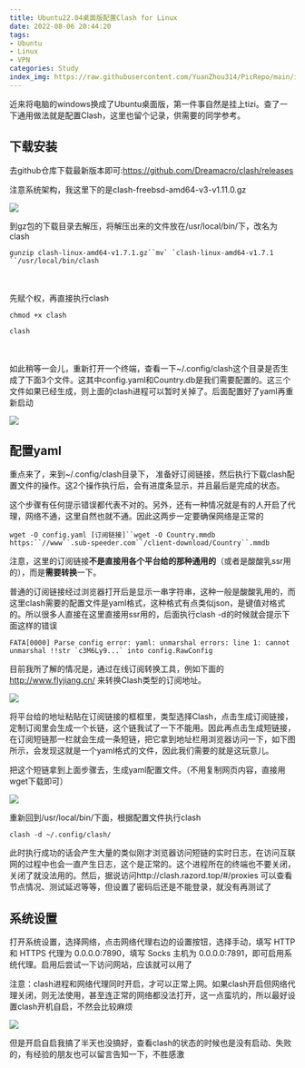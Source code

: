 ```yaml
---
title: Ubuntu22.04桌面版配置Clash for Linux
date: 2022-08-06 20:44:20
tags: 
- Ubuntu
- Linux
- VPN
categories: Study
index_img: https://raw.githubusercontent.com/YuanZhou314/PicRepo/main/imgs/old/Linux.jpg
---
```


<!-- more -->

近来将电脑的windows换成了Ubuntu桌面版，第一件事自然是挂上tizi。查了一下通用做法就是配置Clash，这里也留个记录，供需要的同学参考。

 

## 下载安装

去github仓库下载最新版本即可:https://github.com/Dreamacro/clash/releases

注意系统架构，我这里下的是clash-freebsd-amd64-v3-v1.11.0.gz

![](https://raw.githubusercontent.com/YuanZhou314/PicRepo/main/imgs/20220806204455.png)

 

到gz包的下载目录去解压，将解压出来的文件放在/usr/local/bin/下，改名为clash

```
gunzip clash-linux-amd64-v1.7.1.gz``mv` `clash-linux-amd64-v1.7.1 ``/usr/local/bin/clash
```

　　

先赋个权，再直接执行clash

```
chmod +x clash

clash
```

　　

如此稍等一会儿，重新打开一个终端，查看一下~/.config/clash这个目录是否生成了下面3个文件。这其中config.yaml和Country.db是我们需要配置的。这三个文件如果已经生成，则上面的clash进程可以暂时关掉了。后面配置好了yaml再重新启动

![](https://raw.githubusercontent.com/YuanZhou314/PicRepo/main/imgs/20220806204526.png)

 

##  配置yaml

 

重点来了，来到~/.config/clash目录下， 准备好订阅链接，然后执行下载clash配置文件的操作。这2个操作执行后，会有进度条显示，并且最后是完成的状态。

这个步骤有任何提示错误都代表不对的。另外，还有一种情况就是有的人开启了代理，网络不通，这里自然也就不通。因此这两步一定要确保网络是正常的

```
wget -O config.yaml [订阅链接]``wget -O Country.mmdb https:``//www``.sub-speeder.com``/client-download/Country``.mmdb

```

注意，这里的订阅链接**不是直接用各个平台给的那种通用的**（或者是酸酸乳ssr用的），而是**需要转换**一下。

普通的订阅链接经过浏览器打开后是显示一串字符串，这种一般是酸酸乳用的，而这里clash需要的配置文件是yaml格式，这种格式有点类似json，是键值对格式的。所以很多人直接在这里直接用ssr用的，后面执行clash -d的时候就会提示下面这样的错误

```
FATA[0000] Parse config error: yaml: unmarshal errors: line 1: cannot unmarshal !!str `c3M6Ly9...` into config.RawConfig
```

目前我所了解的情况是，通过在线订阅转换工具，例如下面的 http://www.flyjiang.cn/ 来转换Clash类型的订阅地址。

![](https://raw.githubusercontent.com/YuanZhou314/PicRepo/main/imgs/20220806204540.png)

 

 

 

将平台给的地址粘贴在订阅链接的框框里，类型选择Clash，点击生成订阅链接，定制订阅里会生成一个长链，这个链我试了一下不能用。因此再点击生成短链接，在订阅短链那一栏就会生成一条短链，把它拿到地址栏用浏览器访问一下，如下图所示，会发现这就是一个yaml格式的文件，因此我们需要的就是这玩意儿。

把这个短链拿到上面步骤去，生成yaml配置文件。（不用复制网页内容，直接用wget下载即可）

![](https://raw.githubusercontent.com/YuanZhou314/PicRepo/main/imgs/20220806204559.png)

 

 重新回到/usr/local/bin/下面，根据配置文件执行clash

```
clash -d ~/.config/clash/
```

此时执行成功的话会产生大量的类似刚才浏览器访问短链的实时日志，在访问互联网的过程中也会一直产生日志，这个是正常的。这个进程所在的终端也不要关闭，关闭了就没法用的。然后，据说访问http://clash.razord.top/#/proxies 可以查看节点情况、测试延迟等等，但设置了密码后还是不能登录，就没有再测试了

##  系统设置

打开系统设置，选择网络，点击网络代理右边的设置按钮，选择手动，填写 HTTP 和 HTTPS 代理为 0.0.0.0:7890，填写 Socks 主机为 0.0.0.0:7891，即可启用系统代理。启用后尝试一下访问网站，应该就可以用了

 

注意：clash进程和网络代理同时开启，才可以正常上网。如果clash开启但网络代理关闭，则无法使用，甚至连正常的网络都没法打开，这一点蛮坑的，所以最好设置clash开机自启，不然会比较麻烦

![](https://raw.githubusercontent.com/YuanZhou314/PicRepo/main/imgs/20220806204633.png)

但是开启自启我搞了半天也没搞好，查看clash的状态的时候也是没有启动、失败的，有经验的朋友也可以留言告知一下，不胜感激
